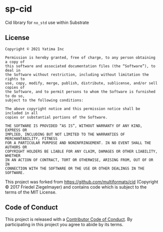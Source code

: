 # sp-cid

Cid library for `no_std` use within Substrate

## License

```
Copyright © 2021 Yatima Inc

Permission is hereby granted, free of charge, to any person obtaining a copy of
this software and associated documentation files (the “Software”), to deal in
the Software without restriction, including without limitation the rights to
use, copy, modify, merge, publish, distribute, sublicense, and/or sell copies of
the Software, and to permit persons to whom the Software is furnished to do so,
subject to the following conditions:

The above copyright notice and this permission notice shall be included in all
copies or substantial portions of the Software.

THE SOFTWARE IS PROVIDED “AS IS”, WITHOUT WARRANTY OF ANY KIND, EXPRESS OR
IMPLIED, INCLUDING BUT NOT LIMITED TO THE WARRANTIES OF MERCHANTABILITY, FITNESS
FOR A PARTICULAR PURPOSE AND NONINFRINGEMENT. IN NO EVENT SHALL THE AUTHORS OR
COPYRIGHT HOLDERS BE LIABLE FOR ANY CLAIM, DAMAGES OR OTHER LIABILITY, WHETHER
IN AN ACTION OF CONTRACT, TORT OR OTHERWISE, ARISING FROM, OUT OF OR IN
CONNECTION WITH THE SOFTWARE OR THE USE OR OTHER DEALINGS IN THE SOFTWARE.
```

This project was forked from https://github.com/multiformats/cid 
(Copyright © 2017 Friedel Ziegelmayer) and contains code which is subject to the terms of the MIT License.

## Code of Conduct

This project is released with a [Contributor Code of
Conduct](CODE_OF_CONDUCT.md). By participating in this project you agree to abide by its
terms.

